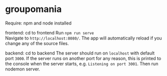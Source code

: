 # groupomania

Require:
npm and node installed

frontend:
cd to frontend
Run `npm run serve`  
Navigate to `http://localhost:8080/`. 
The app will automatically reload if you change any of the source files.

backend:
cd to backend
The server should run on `localhost` with default port `3000`. If the
server runs on another port for any reason, this is printed to the
console when the server starts, e.g. `Listening on port 3001`.
Then run nodemon server.
